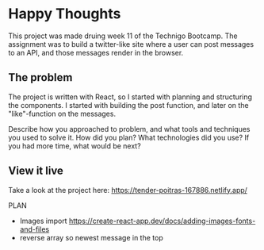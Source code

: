 # Happy Thoughts
This project was made druing week 11 of the Technigo Bootcamp. The assignment was to build a twitter-like site where a user can post messages to an API, and those messages render in the browser. 

## The problem
The project is written with React, so I started with planning and structuring the components. I started with building the post function, and later on the "like"-function on the messages.

Describe how you approached to problem, and what tools and techniques you used to solve it. How did you plan? What technologies did you use? If you had more time, what would be next?

## View it live
Take a look at the project here: https://tender-poitras-167886.netlify.app/



PLAN
- Images import https://create-react-app.dev/docs/adding-images-fonts-and-files
- reverse array so newest message in the top